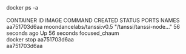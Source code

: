 <div id="termynal" data-termynal>
  <span data-ty="input"><span class="file-path"></span>docker ps -a</span>
  <span data-ty>
    <br> 
    <br> CONTAINER ID    IMAGE    COMMAND    CREATED    STATUS  PORTS    NAMES
    <br> aa751703d6aa moondancelabs/tanssi:v0.5 "/tanssi/tanssi-node…" 56 seconds ago  Up 56 seconds             focused_chaum
    <br> 
    <span data-ty="input"><span class="file-path"></span>docker stop aa751703d6aa</span>
    <br> aa751703d6aa
  </span>
</div>
